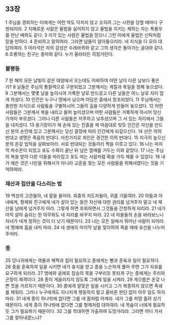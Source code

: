 ## 33장
1 주님을 경외하는 이에게는 어떤 악도 닥치지 않고 오히려 그는 시련을 당할 때마다 구원되리라.
2 지혜로운 사람은 율법을 싫어하지 않고 율법을 지키는 체하는 자는 폭풍우를 만난 배와도 같다.
3 지각 있는 사람은 율법을 믿으니 그런 이에게 율법은 신탁처럼 믿을 만하다.
4 준비하고 말하여라. 그러면 남들이 알아들으리라. 네 지식을 다 모아 대답하여라.
5 어리석은 자의 감성은 수레바퀴와 같고 그의 생각은 돌아가는 굴대와 같다.
6 조롱하는 친구는 종마와 같다. 누가 올라타든 히힝거린다.
### 불평등
7 한 해의 모든 날빛이 같은 태양에서 오는데도 어찌하여 어떤 날이 다른 날보다 좋은가?
8 날들은 주님의 통찰력으로 구분되었고 그분께서는 계절과 축일을 정해 놓으셨다.
9 그분께서는 몇몇 날을 높이시어 거룩한 날로 만드셨고 다른 날들은 여느 날로 자리 잡게 하셨다.
10 인간은 누구나 땅에서 났으며 아담은 흙에서 창조되었다.
11 주님께서는 충만한 지식으로 사람들을 구별하시어 그들의 길을 다양하게 만들어 놓으셨다.
12 어떤 사람들은 그분께서 복을 내리고 들어 높이셨으며 어떤 사람들은 거룩하게 하시어 당신 가까이 부르셨다. 그러나 다른 사람들은 저주하고 낮추셨으며 그 서 있는 자리에서 그들을 내치셨다.
13 옹기장이가 제 손에 있는 진흙을 제 마음대로 빚듯 인간은 자신을 만드신 분의 손안에 있고 그분께서는 당신 결정에 따라 인간에게 되갚으신다.
14 선은 악의 반대고 생명은 죽음의 반대다. 마찬가지로 죄인은 경건한 이의 반대다.
15 지극히 높으신 분의 온갖 업적을 살펴보아라. 서로 반대되는 것들끼리 짝을 이루고 있다.
16 나는 마지막 파수꾼이 되었고 포도 수확이 끝난 뒤 남은 열매를 거두는 이와 같았다.
17 나는 주님의 복을 받아 다른 이들을 따라잡고 포도 따는 사람처럼 확을 가득 채울 수 있었다.
18 내가 애쓴 것은 나만을 위해서가 아니라 교훈을 찾는 모든 사람들을 위해서였다는 것을 기억하여라.
### 재산과 집안을 다스리는 법
19 백성의 고관들아, 내 말을 들어라. 회중의 지도자들아, 귀를 기울여라.
20 아들과 아내에게, 형제와 친구에게 네가 살아 있는 동안 자신에 대한 권리를 넘겨주지 말고 네 재산을 남에게 넘겨주지 마라. 그렇게 하면 후회하면서 그것들을 간청하게 되리라.
21 네가 아직 살아 숨쉬는 한 아무와도 네 자리를 바꾸지 마라.
22 네 아들들의 손을 바라보느니 자녀가 네게 청하는 것이 더 낫기 때문이다.
23 너는 모든 일에서 뛰어난 사람이 되어라. 네 명예에 흠을 내지 마라.
24 네 생애의 마지막 날을 맞이하여 죽을 때에 유산을 나누어 주어라.
### 종
25 당나귀에게는 여물과 채찍과 짐이 필요하고 종에게는 빵과 훈육과 일이 필요하다.
26 종을 훈육하여 일을 시키면 네가 휴식을 얻고 종을 느슨하게 풀어 주면 그가 자유를 요구하게 되리라.
27 멍에와 굴레로 짐승의 목을 구부리듯 못되게 구는 종에게는 주리와 곤장이 제격이다.
28 종이 게을러지지 않도록 그에게 일을 시켜라.
29 게으름은 온갖 나쁜 짓을 가르치기 때문이다.
30 종에게 알맞은 일을 시키고 그가 복종하지 않으면 족쇄를 채워라. 그러나 누구에게도 지나치게 행동하지 말고 올바른 판단 없이 아무 일도 하지 마라.
31 네게 종이 하나밖에 없다면 그를 네 몸처럼 아껴라. 네가 그를 피땀 흘려 샀기 때문이다. 네게 종이 하나밖에 없다면 그를 형제처럼 대하여라. 네 목숨이 너에게 필요하듯 그가 필요하기 때문이다.
32 그를 학대하면 가출하여 도망가리라. 그러면 어디 가서 그를 찾아내겠느냐?
